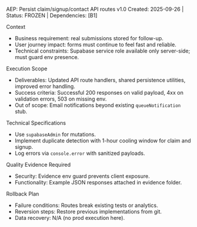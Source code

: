 AEP: Persist claim/signup/contact API routes v1.0
Created: 2025-09-26 | Status: FROZEN | Dependencies: [B1]

Context
- Business requirement: real submissions stored for follow-up.
- User journey impact: forms must continue to feel fast and reliable.
- Technical constraints: Supabase service role available only server-side; must guard env presence.

Execution Scope
- Deliverables: Updated API route handlers, shared persistence utilities, improved error handling.
- Success criteria: Successful 200 responses on valid payload, 4xx on validation errors, 503 on missing env.
- Out of scope: Email notifications beyond existing `queueNotification` stub.

Technical Specifications
- Use `supabaseAdmin` for mutations.
- Implement duplicate detection with 1-hour cooling window for claim and signup.
- Log errors via `console.error` with sanitized payloads.

Quality Evidence Required
- Security: Evidence env guard prevents client exposure.
- Functionality: Example JSON responses attached in evidence folder.

Rollback Plan
- Failure conditions: Routes break existing tests or analytics.
- Reversion steps: Restore previous implementations from git.
- Data recovery: N/A (no prod execution here).
